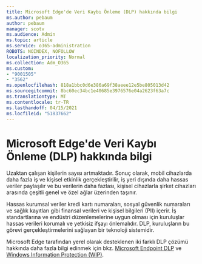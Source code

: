 ```yaml
---
title: Microsoft Edge'de Veri Kaybı Önleme (DLP) hakkında bilgi
ms.author: pebaum
author: pebaum
manager: scotv
ms.audience: Admin
ms.topic: article
ms.service: o365-administration
ROBOTS: NOINDEX, NOFOLLOW
localization_priority: Normal
ms.collection: Adm_O365
ms.custom:
- "9001505"
- "3562"
ms.openlocfilehash: 818a1bbc0d6e386a69f38aeee12e5be805013d42
ms.sourcegitcommit: 8bc60ec34bc1e40685e3976576e04a2623f63a7c
ms.translationtype: MT
ms.contentlocale: tr-TR
ms.lasthandoff: 04/15/2021
ms.locfileid: "51837662"
---
```

# <a name="learn-about-data-loss-prevention-dlp-in-microsoft-edge"></a>Microsoft Edge'de Veri Kaybı Önleme (DLP) hakkında bilgi

Uzaktan çalışan kişilerin sayısı artmaktadır. Sonuç olarak, mobil cihazlarda daha fazla iş ve kişisel etkinlik gerçekleştirilir, iş yeri dışında daha hassas veriler paylaşılır ve bu verilerin daha fazlası, kişisel cihazlarla şirket cihazları arasında çeşitli genel ve özel ağlar üzerinden taşınır.

Hassas kurumsal veriler kredi kartı numaraları, sosyal güvenlik numaraları ve sağlık kayıtları gibi finansal verileri ve kişisel bilgileri (PII) içerir. İş standartlarına ve endüstri düzenlemelerine uygun olması için kuruluşlar hassas verileri korumalı ve yetkisiz ifşayı önlemalıdır. DLP, kuruluşların bu görevi gerçekleştirmelerini sağlayan bir teknoloji sistemidir.

Microsoft Edge tarafından yerel olarak desteklenen iki farklı DLP çözümü hakkında daha fazla bilgi edinmek için bkz. [Microsoft Endpoint DLP](https://go.microsoft.com/fwlink/?linkid=2151765) ve [Windows Information Protection (WIP)](https://go.microsoft.com/fwlink/?linkid=2151766).